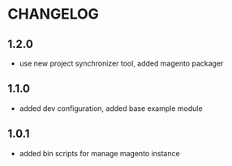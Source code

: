 CHANGELOG
=========

1.2.0
-----

 * use new project synchronizer tool, added magento packager

1.1.0
-----

 * added dev configuration, added base example module
 
1.0.1
-----

 * added bin scripts for manage magento instance